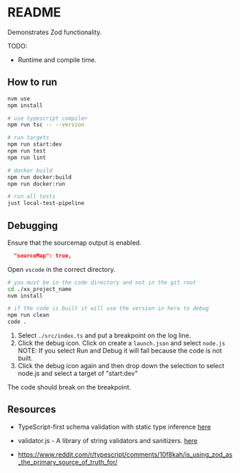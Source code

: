 # README

Demonstrates Zod functionality.

TODO:

- Runtime and compile time.

## How to run

```sh
nvm use
npm install

# use typescript compiler
npm run tsc -- --version

# run targets
npm run start:dev
npm run test
npm run lint

# docker build
npm run docker:build
npm run docker:run

# run all tests
just local-test-pipeline
```

## Debugging

Ensure that the sourcemap output is enabled.

```json
  "sourceMap": true,
```

Open `vscode` in the correct directory.

```sh
# you must be in the code directory and not in the git root
cd ./xx_project_name
nvm install

# if the code is built it will use the version in here to debug
npm run clean
code .
```

1. Select `./src/index.ts` and put a breakpoint on the log line.
2. Click the debug icon. Click on create a `launch.json` and select `node.js` NOTE: If you select Run and Debug it will fail because the code is not built.
3. Click the debug icon again and then drop down the selection to select node.js and select a target of "start:dev"

The code should break on the breakpoint.

## Resources

- TypeScript-first schema validation with static type inference [here](https://zod.dev/)
- validator.js - A library of string validators and sanitizers. [here](https://github.com/validatorjs/validator.js)

- https://www.reddit.com/r/typescript/comments/10f8kah/is_using_zod_as_the_primary_source_of_truth_for/
